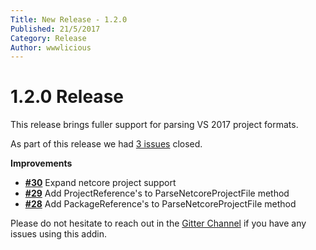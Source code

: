 ```yaml
---
Title: New Release - 1.2.0
Published: 21/5/2017
Category: Release
Author: wwwlicious
---
```


# 1.2.0 Release

This release brings fuller support for parsing VS 2017 project formats.

As part of this release we had [3 issues](https://github.com/cake-contrib/Cake.Incubator/issues?milestone=4&state=closed) closed.

__Improvements__

- [__#30__](https://github.com/cake-contrib/Cake.Incubator/issues/30) Expand netcore project support
- [__#29__](https://github.com/cake-contrib/Cake.Incubator/issues/29) Add ProjectReference's to ParseNetcoreProjectFile method
- [__#28__](https://github.com/cake-contrib/Cake.Incubator/issues/28) Add PackageReference's to ParseNetcoreProjectFile method



Please do not hesitate to reach out in the [Gitter Channel](https://gitter.im/cake-contrib/Lobby) if you have any issues using this addin.